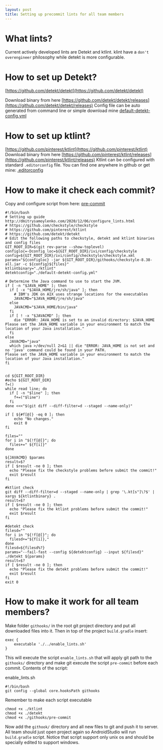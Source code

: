 ```yaml
---
layout: post
title: Setting up precommit lints for all team members
---
```

# What lints?

Current actively developed lints are Detekt and ktlint. klint have a `don't overengineer` philosophy while detekt is more configurable.

# How to set up Detekt?

[https://github.com/detekt/detekt](https://github.com/detekt/detekt)

Download binary from here [https://github.com/detekt/detekt/releases](https://github.com/detekt/detekt/releases)
Config file can be auto generated from command line or simple download mine [default-detekt-config.yml](https://gist.github.com/samoylenkodmitry/433572b16d22caa4a73d197ca92cbb69)

# How to set up ktlint?

[https://github.com/pinterest/ktlint](https://github.com/pinterest/ktlint)
Download binary from here [https://github.com/pinterest/ktlint/releases](https://github.com/pinterest/ktlint/releases)
Ktlint can be configured with standard `.editorconfig` file. You can find one anywhere in github or get mine: 
[.editorconfig](https://gist.github.com/samoylenkodmitry/5b7bc43160e042f716460c1d9ba784ee)

# How to make it check each commit?

Copy and configure script from here: 
[pre-commit](https://gist.github.com/samoylenkodmitry/0e988cd3445a0b390be20814eebce589)

```
#!/bin/bash
# Setting up guide http://dmitrysamoylenko.com/2020/12/06/configure_lints.html
# https://github.com/checkstyle/checkstyle
# https://github.com/pinterest/ktlint
# https://github.com/detekt/detekt
# Edit the following paths to checkstyle, detekt and ktlint binaries and config files
GIT_ROOT_DIR=$(git rev-parse --show-toplevel)
configloc=-Dconfig_loc=${GIT_ROOT_DIR}/ivi/config/checkstyle
config=${GIT_ROOT_DIR}/ivi/config/checkstyle/checkstyle.xml
params="${configloc} -jar ${GIT_ROOT_DIR}/githooks/checkstyle-8.38-all.jar -c ${config}${files}"
ktlintbinary="./ktlint"
detektconfig="./default-detekt-config.yml"

# Determine the Java command to use to start the JVM.
if [ -n "$JAVA_HOME" ]; then
  if [ -x "$JAVA_HOME/jre/sh/java" ]; then
    # IBM's JDK on AIX uses strange locations for the executables
    JAVACMD="$JAVA_HOME/jre/sh/java"
  else
    JAVACMD="$JAVA_HOME/bin/java"
  fi
  if [ ! -x "$JAVACMD" ]; then
    die "ERROR: JAVA_HOME is set to an invalid directory: $JAVA_HOME
Please set the JAVA_HOME variable in your environment to match the
location of your Java installation."
  fi
else
  JAVACMD="java"
  which java >/dev/null 2>&1 || die "ERROR: JAVA_HOME is not set and no 'java' command could be found in your PATH.
Please set the JAVA_HOME variable in your environment to match the
location of your Java installation."
fi


cd ${GIT_ROOT_DIR}
#echo ${GIT_ROOT_DIR}
f=()
while read line; do
  if [ -n "$line" ]; then
    f+=("$line")
  fi
done <<<"$(git diff --diff-filter=d --staged --name-only)"

if [ ${#f[@]} -eq 0 ]; then
    echo "No changes."
    exit 0
fi

files=""
for i in "${!f[@]}"; do
  files+=" ${f[i]}"
done

${JAVACMD} $params
result=$?
if [ $result -ne 0 ]; then
  echo "Please fix the checkstyle problems before submit the commit!"
  exit $result
fi

#ktlint check
git diff --diff-filter=d --staged --name-only | grep '\.kt[s"]\?$' | xargs ${ktlintbinary} .
result=$?
if [ $result -ne 0 ]; then
  echo "Please fix the ktlint problems before submit the commit!"
  exit $result
fi

#detekt check
filesd=""
for i in "${!f[@]}"; do
  filesd+="${f[i]},"
done
filesd=${filesd%?}
params="--fail-fast --config ${detektconfig} --input ${filesd}"
./detekt ${params}
result=$?
if [ $result -ne 0 ]; then
  echo "Please fix the detekt problems before submit the commit!"
  exit $result
fi
exit 0

```

# How to make it work for all team members?

Make folder `githooks/` in the root git project directory and put all downloaded files into it.
Then in top of the project `build.gradle` insert:

```
exec {
	executable './../enable_lints.sh'
}
```

This will execute the script `enable_lints.sh` that will apply git path to the `githooks/` directory and make git execute the script `pre-commit` before each commit. Contents of the script:

enable_lints.sh
```
#!/bin/bash
git config --global core.hooksPath githooks
```

Remember to make each script executable
```
chmod +x ./ktlint
chmod +x ./detekt
chmod +x ./githooks/pre-commit
```
Now add the `githook/` directory and all new files to git and push it to server. All team should just open project again so AndroidStudio will run `build.gradle` script.
Notice that script support only unix os and should be specially edited to support windows.
